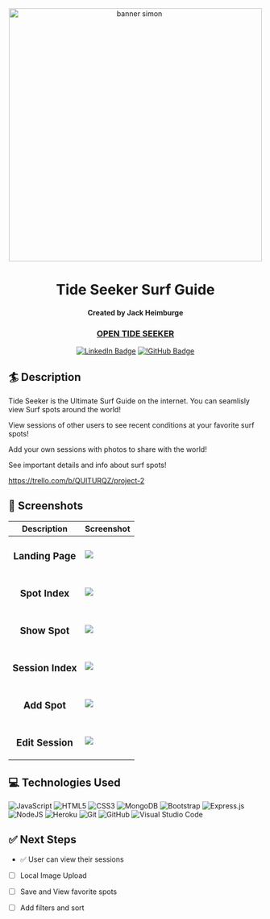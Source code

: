   <div align="center">
<div align="center" id="user-content-banner" dir="auto">
   <a target="_blank" rel="noopener noreferrer nofollow"><img width="502" alt="banner simon" src="https://i.imgur.com/M94tas0.png"></a>
</div>

  # Tide Seeker Surf Guide
 #### Created by Jack Heimburge
  ### [OPEN TIDE SEEKER](https://tide-seeker-1959079ff47b.herokuapp.com/)

 
  [![LinkedIn Badge](https://img.shields.io/badge/-@jackheimburge-blue?style=flat&logo=Linkedin&logoColor=black)](https://www.linkedin.com/in/jackheimburge/)
  [![!GitHub Badge](https://img.shields.io/badge/-@jackheimburge-red?style=flat&logo=github&logoColor=black)](https://github.com/centipedejam)
  </div>


## :surfer: Description

Tide Seeker is the Ultimate Surf Guide on the internet. You can seamlisly view Surf spots around the world!

View sessions of other users to see recent conditions at your favorite surf spots!

Add your own sessions with photos to share with the world!

See important details and info about surf spots!

https://trello.com/b/QUlTURQZ/project-2

## :camera_flash: Screenshots 

  |   Description | Screenshot | 
  |:-------------:| -----------|
  | <h3>Landing Page</h3> | <img src="https://i.imgur.com/8Uetvp9.png">
  | <h3>Spot Index</h3> | <img src="https://i.imgur.com/Wi4hXau.png">
  | <h3>Show Spot</h3> | <img src="https://i.imgur.com/Ui9357b.png">
  | <h3>Session Index</h3> | <img src="https://i.imgur.com/uHmcRPT.png">
  | <h3>Add Spot</h3> | <img src="https://i.imgur.com/of4zNrc.png">
  | <h3>Edit Session</h3> | <img src="https://i.imgur.com/YxAWDrf.png">

## :computer: Technologies Used

![JavaScript](https://img.shields.io/badge/javascript-%23323330.svg?style=for-the-badge&logo=javascript&logoColor=%23F7DF1E)
![HTML5](https://img.shields.io/badge/html5-%23E34F26.svg?style=for-the-badge&logo=html5&logoColor=white)
![CSS3](https://img.shields.io/badge/css3-%231572B6.svg?style=for-the-badge&logo=css3&logoColor=white)
![MongoDB](https://img.shields.io/badge/MongoDB-%234ea94b.svg?style=for-the-badge&logo=mongodb&logoColor=white)
![Bootstrap](https://img.shields.io/badge/bootstrap-%238511FA.svg?style=for-the-badge&logo=bootstrap&logoColor=white)
![Express.js](https://img.shields.io/badge/express.js-%23404d59.svg?style=for-the-badge&logo=express&logoColor=%2361DAFB)
![NodeJS](https://img.shields.io/badge/node.js-6DA55F?style=for-the-badge&logo=node.js&logoColor=white)
![Heroku](https://img.shields.io/badge/heroku-%23430098.svg?style=for-the-badge&logo=heroku&logoColor=white)
![Git](https://img.shields.io/badge/git-%23F05033.svg?style=for-the-badge&logo=git&logoColor=white)
![GitHub](https://img.shields.io/badge/github-%23121011.svg?style=for-the-badge&logo=github&logoColor=white)
![Visual Studio Code](https://img.shields.io/badge/Visual%20Studio%20Code-0078d7.svg?style=for-the-badge&logo=visual-studio-code&logoColor=white)


## :white_check_mark: Next Steps

- ✅ User can view their sessions
- [ ] Local Image Upload
- [ ] Save and View favorite spots
- [ ] Add filters and sort


</details>

